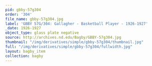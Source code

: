 ```yaml
---
pid: gbby-57g304
order: '304'
file_name: gbby-57g304.jpg
label: 'GBBY 57G/304: Gallagher - Basketball Player - 1926-1927'
_date: 1926-1927
object_type: glass plate negative
source: http://archives.nd.edu/Bagby/GBBY-57g304.jpg
thumbnail: "/img/derivatives/simple/gbby-57g304/thumbnail.jpg"
full: "/img/derivatives/simple/gbby-57g304/fullwidth.jpg"
layout: bagby_item
collection: bagby
---
```

